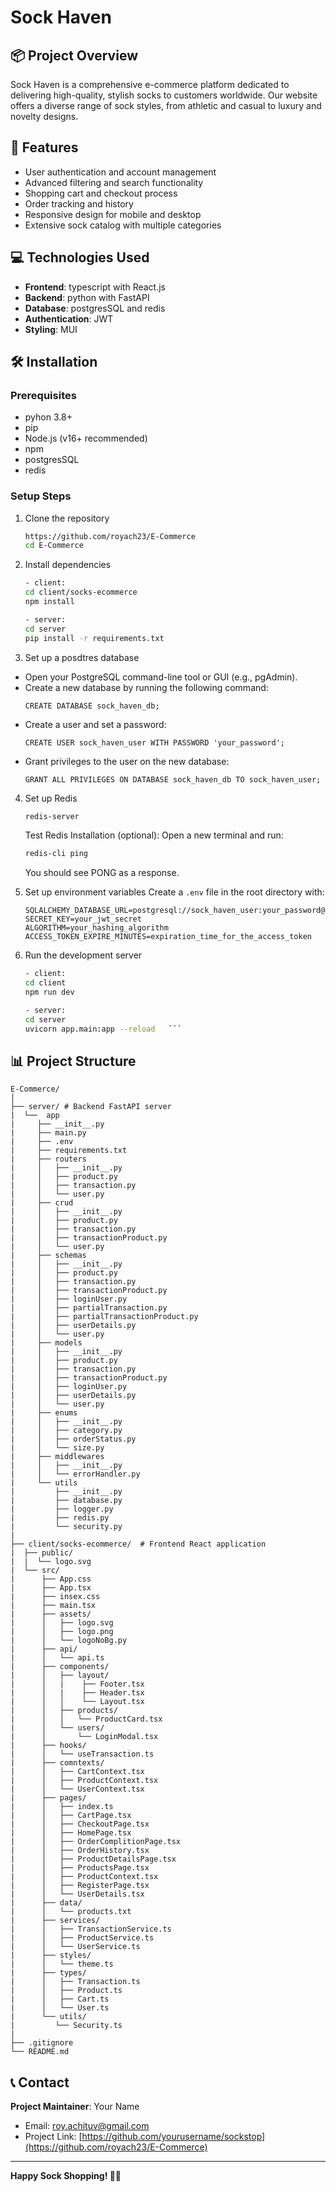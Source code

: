 # Sock Haven

## 📦 Project Overview

Sock Haven is a comprehensive e-commerce platform dedicated to delivering high-quality, stylish socks to customers worldwide. Our website offers a diverse range of sock styles, from athletic and casual to luxury and novelty designs.

## 🚀 Features

- User authentication and account management
- Advanced filtering and search functionality
- Shopping cart and checkout process
- Order tracking and history
- Responsive design for mobile and desktop
- Extensive sock catalog with multiple categories


## 💻 Technologies Used

- **Frontend**: typescript with React.js
- **Backend**: python with FastAPI
- **Database**: postgresSQL and redis
- **Authentication**: JWT
- **Styling**: MUI

## 🛠️ Installation

### Prerequisites
- pyhon 3.8+
- pip
- Node.js (v16+ recommended)
- npm
- postgresSQL
- redis

### Setup Steps

1. Clone the repository
   ```bash
   https://github.com/royach23/E-Commerce
   cd E-Commerce
   ```

2. Install dependencies
   ```bash
   - client:
   cd client/socks-ecommerce
   npm install

   - server:
   cd server
   pip install -r requirements.txt
   ```
3. Set up a posdtres database
- Open your PostgreSQL command-line tool or GUI (e.g., pgAdmin).
- Create a new database by running the following command:
   ```
   CREATE DATABASE sock_haven_db;
   ```
- Create a user and set a password:
   ```
   CREATE USER sock_haven_user WITH PASSWORD 'your_password';
   ```
- Grant privileges to the user on the new database:
   ```
   GRANT ALL PRIVILEGES ON DATABASE sock_haven_db TO sock_haven_user;
   ```

4. Set up Redis
   ```bash
   redis-server
   ```
   Test Redis Installation (optional): Open a new terminal and run:
   ```bash
   redis-cli ping
   ```
   You should see PONG as a response.

5. Set up environment variables
   Create a `.env` file in the root directory with:
   ```
   SQLALCHEMY_DATABASE_URL=postgresql://sock_haven_user:your_password@localhost/sock_haven_db
   SECRET_KEY=your_jwt_secret
   ALGORITHM=your_hashing_algorithm
   ACCESS_TOKEN_EXPIRE_MINUTES=expiration_time_for_the_access_token
   ```

6. Run the development server
   ```bash
   - client:
   cd client
   npm run dev

   - server:
   cd server
   uvicorn app.main:app --reload   ```

## 📊 Project Structure

```
E-Commerce/
│
├── server/ # Backend FastAPI server
|  └──  app 
|     ├── __init__.py   
|     ├── main.py      
|     ├── .env
|     ├── requirements.txt
|     ├── routers
|     │   ├── __init__.py
|     │   ├── product.py
|     │   ├── transaction.py 
|     │   └── user.py  
|     ├── crud
|     │   ├── __init__.py
|     │   ├── product.py
|     │   ├── transaction.py
|     │   ├── transactionProduct.py 
|     │   └── user.py  
|     ├── schemas
|     │   ├── __init__.py
|     │   ├── product.py
|     │   ├── transaction.py
|     │   ├── transactionProduct.py
|     │   ├── loginUser.py 
|     │   ├── partialTransaction.py 
|     │   ├── partialTransactionProduct.py
|     │   ├── userDetails.py 
|     │   └── user.py  
|     ├── models
|     │   ├── __init__.py
|     │   ├── product.py
|     │   ├── transaction.py
|     │   ├── transactionProduct.py
|     │   ├── loginUser.py 
|     │   ├── userDetails.py 
|     │   └── user.py 
|     ├── enums
|     │   ├── __init__.py
|     │   ├── category.py
|     │   ├── orderStatus.py            
|     │   └── size.py
|     ├── middlewares
|     │   ├── __init__.py          
|     │   └── errorHandler.py   
|     └── utils
|         ├── __init__.py
|         ├── database.py 
|         ├── logger.py 
|         ├── redis.py 
|         └── security.py
|
├── client/socks-ecommerce/  # Frontend React application
|  ├── public/
|  |  └── logo.svg
|  └── src/
|      ├── App.css
|      ├── App.tsx
|      ├── insex.css
|      ├── main.tsx
|      ├── assets/
|      │   ├── logo.svg
|      │   ├── logo.png
|      │   └── logoNoBg.py
|      ├── api/
|      │   └── api.ts
|      ├── components/
|      │   ├── layout/
|      │   |    ├── Footer.tsx
|      │   |    ├── Header.tsx
|      │   │    └── Layout.tsx
|      │   ├── products/
|      │   │   └── ProductCard.tsx
|      │   └── users/
|      │       └── LoginModal.tsx
|      ├── hooks/
|      │   └── useTransaction.ts
|      ├── comntexts/
|      │   ├── CartContext.tsx
|      │   ├── ProductContext.tsx
|      │   └── UserContext.tsx
|      ├── pages/
|      │   ├── index.ts
|      │   ├── CartPage.tsx
|      │   ├── CheckoutPage.tsx
|      │   ├── HomePage.tsx
|      │   ├── OrderComplitionPage.tsx
|      │   ├── OrderHistory.tsx
|      │   ├── ProductDetailsPage.tsx
|      │   ├── ProductsPage.tsx
|      │   ├── ProductContext.tsx
|      │   ├── RegisterPage.tsx
|      │   └── UserDetails.tsx
|      ├── data/
|      │   └── products.txt
|      ├── services/
|      │   ├── TransactionService.ts
|      │   ├── ProductService.ts
|      │   └── UserService.ts
|      ├── styles/
|      │   └── theme.ts
|      ├── types/
|      │   ├── Transaction.ts
|      │   ├── Product.ts
|      │   ├── Cart.ts
|      │   └── User.ts
|      └── utils/
|         └── Security.ts
|
├── .gitignore
└── README.md            
```

## 📞 Contact

**Project Maintainer**: Your Name
- Email: roy.achituv@gmail.com
- Project Link: [https://github.com/yourusername/sockstop](https://github.com/royach23/E-Commerce)

---

**Happy Sock Shopping! 🧦✨**
